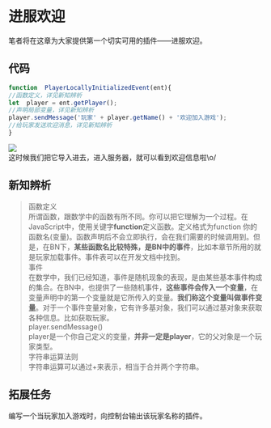 # **进服欢迎**  
笔者将在这章为大家提供第一个切实可用的插件——进服欢迎。  
## 代码  
~~~javascript
function  PlayerLocallyInitializedEvent(ent){  
//函数定义，详见新知辨析  
let  player = ent.getPlayer();  
//声明局部变量，详见新知辨析  
player.sendMessage('玩家' + player.getName() + '欢迎加入游戏');  
//给玩家发送欢迎消息，详见新知辨析  
}  
~~~  
![](https://s1.ax1x.com/2020/04/10/GoouvV.jpg)  
这时候我们把它导入进去，进入服务器，就可以看到欢迎信息啦\o/  
## 新知辨析  
>函数定义  
> 所谓函数，跟数学中的函数有所不同。你可以把它理解为一个过程。在JavaScript中，使用关键字**function**定义函数。定义格式为function 你的函数名(变量)。函数声明后不会立即执行，会在我们需要的时候调用到。但是，在BN下，**某些函数名比较特殊，是BN中的事件**，比如本章节所用的就是玩家加载事件。事件表可以在开发文档中找到。  
>事件  
> 在数学中，我们已经知道，事件是随机现象的表现，是由某些基本事件构成的集合。在BN中，也提供了一些随机事件，**这些事件会传入一个变量**，在变量声明中的第一个变量就是它所传入的变量。**我们称这个变量叫做事件变量**。对于一个事件变量对象，它有许多基对象，我们可以通过基对象来获取各种信息。比如获取玩家。  
>player.sendMessage()  
> player是一个你自己定义的变量，**并非一定是player**，它的父对象是一个玩家类型。  
>字符串运算法则  
> 字符串运算可以通过+来表示，相当于合并两个字符串。  
## 拓展任务  
编写一个当玩家加入游戏时，向控制台输出该玩家名称的插件。